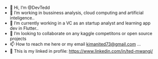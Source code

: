 - 👋 Hi, I’m @DevTedd
- 👀 I’m working in bussiness analysis, cloud computing and artificial inteligence..
- 🌱 I’m currently working in a VC as an startup analyst and learning app dev in Flutter..
- 💞️ I’m looking to collaborate on any kaggle competitons or open source projects
- 📫 How to reach me here or my email kimanited73@gmail.com ...
- 👀 This is my linked in profile: https://www.linkedin.com/in/ted-mwangi/

<!---
DevTedd/DevTedd is a ✨ special ✨ repository because its `README.md` (this file) appears on your GitHub profile.
You can click the Preview link to take a look at your changes.
--->
